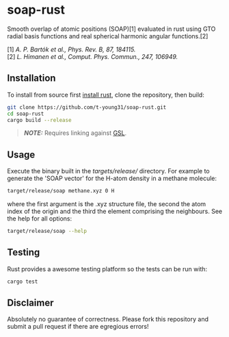 # soap-rust
Smooth overlap of atomic positions (SOAP)[1] evaluated in rust using GTO radial basis functions and real spherical harmonic angular functions.[2]

[1] *A. P. Bartók et al., Phys. Rev. B, 87, 184115.*  
[2] *L. Himanen et al., Comput. Phys. Commun., 247, 106949.*


##  Installation  
To install from source first [install rust](https://www.rust-lang.org/tools/install), clone the repository, then build:

```bash
git clone https://github.com/t-young31/soap-rust.git
cd soap-rust
cargo build --release
```

> **_NOTE:_**  Requires linking against [GSL](https://www.gnu.org/software/gsl/).


##  Usage  
Execute the binary built in the *targets/release/* directory. For example to generate the 'SOAP vector' for the H-atom density in a methane molecule:

```bash
target/release/soap methane.xyz 0 H
```

where the first argument is the .xyz structure file, the second the atom index of the origin and the third the element comprising the neighbours. See the help for all options:

```bash
target/release/soap --help
```


## Testing  
Rust provides a awesome testing platform so the tests can be run  with:

```bash
cargo test
```


##  Disclaimer  
Absolutely no guarantee of correctness. Please fork this repository and submit a pull request if there are egregious errors!
